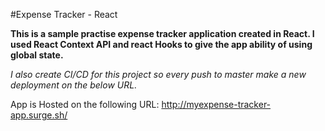 #Expense Tracker - React

**This is a sample practise expense tracker application created in React. 
I used React Context API and react Hooks to give the app ability of using global state.**

*I also create CI/CD for this project so every push to master make a new deployment on the below URL.*

App is Hosted on the following URL: 
http://myexpense-tracker-app.surge.sh/
